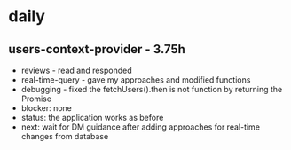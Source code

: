 # daily

## users-context-provider - 3.75h
* reviews - read and responded
* real-time-query - gave my approaches and modified functions
* debugging - fixed the fetchUsers().then is not function by returning the Promise
* blocker: none
* status: the application works as before
* next: wait for DM guidance after adding approaches for real-time changes from database
